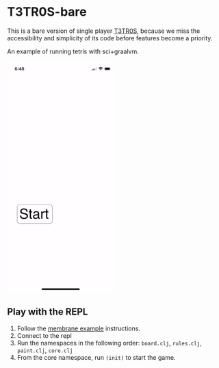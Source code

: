 # T3TR0S-bare

This is a bare version of single player
[T3TR0S](http://github.com/imalooney/t3tr0s), because we miss the accessibility
and simplicity of its code before features become a priority.

An example of running tetris with sci+graalvm.

![tetris](/tetris.gif?raw=true)

## Play with the REPL

1. Follow the [membrane example](https://github.com/phronmophobic/grease#membrane-example) instructions.
2. Connect to the repl
3. Run the namespaces in the following order: `board.clj`, `rules.clj`, `paint.clj`, `core.clj`
4. From the core namespace, run `(init)` to start the game.
